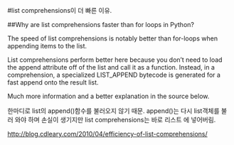 #list comprehensions이 더 빠른 이유.


##Why are list comprehensions faster than for loops in Python?

The speed of list comprehensions is notably better than for-loops when appending items to the list.

List comprehensions perform better here because you don’t need to load the append attribute off of the list and call it
as a function. Instead, in a comprehension, a specialized LIST_APPEND bytecode is generated for a fast append onto the 
result list.

Much more information and a better explanation in the source below.

한마디로 list의 append()함수를 불러오지 않기 때문. append()는 다시 list객체를 불러 와야 하며 손실이 생기지만
list comprehensions는 바로 리스트 에 넣어버림.



http://blog.cdleary.com/2010/04/efficiency-of-list-comprehensions/

